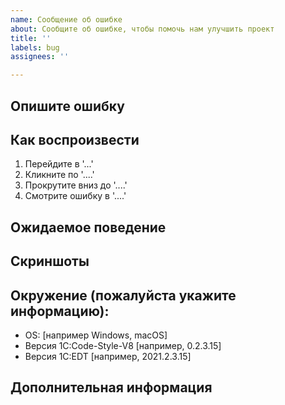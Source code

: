 ```yaml
---
name: Сообщение об ошибке
about: Сообщите об ошибке, чтобы помочь нам улучшить проект
title: ''
labels: bug
assignees: ''

---
```


## Опишите ошибку

<!-- Четкое и краткое описание того, в чем заключается ошибка. -->


## Как воспроизвести

<!-- Шаги для воспроизведения ошибки: -->

1. Перейдите в '...'
2. Кликните по '....'
3. Прокрутите вниз до '....'
4. Смотрите ошибку в '....'

## Ожидаемое поведение

<!-- Четкое и краткое описание того, что вы ожидали бы в правильном поведении. -->


## Скриншоты

<!-- 
Если возможно, приложите скриншоты проблемы.
Совет: не старайтесь обрезать все лишнее (по вашему мнению) на скриншоте, лучше более полный скриншот со стрелочками на проблемное место. 
-->


## Окружение (пожалуйста укажите информацию):

 - OS: [например Windows, macOS]
 - Версия 1C:Code-Style-V8 [например, 0.2.3.15]
 - Версия 1C:EDT [например, 2021.2.3.15]


## Дополнительная информация
 
<!-- 
 - Добавьте здесь любую дополнительную информацию о проблеме
 - Пример кода на котором воспроизводится ошибка, 
 - Версию типовой конфигурации 1С + объект в котором воспроизводится проблема
 - Ссылки на публичные проекты 1С в котором воспроизводится проблема
-->
